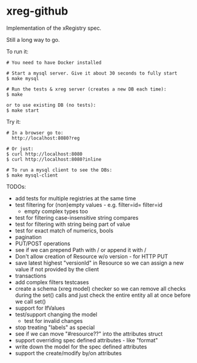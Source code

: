 # xreg-github

Implementation of the xRegistry spec.

Still a long way to go.

To run it:
```
# You need to have Docker installed

# Start a mysql server. Give it about 30 seconds to fully start
$ make mysql

# Run the tests & xreg server (creates a new DB each time):
$ make

or to use existing DB (no tests):
$ make start
```

Try it:
```
# In a browser go to:
  http://localhost:8080?reg

# Or just:
$ curl http://localhost:8080
$ curl http://localhost:8080?inline

# To run a mysql client to see the DBs:
$ make mysql-client
```

TODOs:
- add tests for multiple registries at the same time
- test filtering for (non)empty values - e.g. filter=id=  filter=id
  - empty complex types too
- test for filtering case-insensitive string compares
- test for filtering with string being part of value
- test for exact match of numerics, bools
- pagination
- PUT/POST operations
- see if we can prepend Path with / or append it with /
- Don't allow creation of Resource w/o version - for HTTP PUT
- save latest highest "versionId" in Resource so we can assign a new value
  if not provided by the client
- transactions
- add complex filters testcases
- create a schema (xreg model) checker so we can remove all checks during
  the set() calls and just check the entire entity all at once before we
  call set()
- support for IfValues
- test/support changing the model
  - test for invalid changes
- stop treating "labels" as special
- see if we can move "#resource??" into the attributes struct
- support overriding spec defined attributes - like "format"
- write down the model for the spec defined attributes
- support the create/modify by/on attributes
